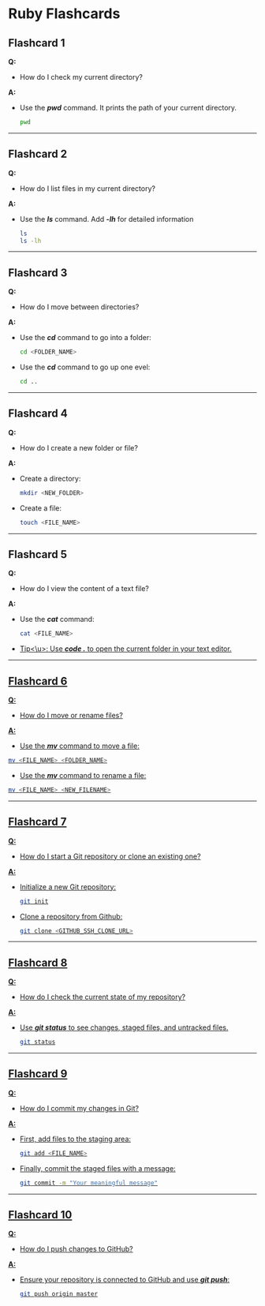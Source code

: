 # Ruby Flashcards

## Flashcard 1
**Q:**
- How do I check my current directory?

**A:**
- Use the ***pwd*** command. It prints the path of your current directory.
  ```bash
  pwd
  ```
---

## Flashcard 2
**Q:**
- How do I list files in my current directory?

**A:**
- Use the ***ls*** command. Add ***-lh*** for detailed information
  ```bash
  ls
  ls -lh
  ```
---

## Flashcard 3
**Q:**
- How do I move between directories?

**A:**
- Use the ***cd*** command to go into a folder:
  ```bash
  cd <FOLDER_NAME>
  ```
- Use the ***cd*** command to go up one evel:
  ```bash
  cd ..
  ```
---

## Flashcard 4
**Q:**
- How do I create a new folder or file?

**A:**  
- Create a directory:
  ```bash
  mkdir <NEW_FOLDER>
  ```
- Create a file:
  ```bash
  touch <FILE_NAME>
  ```
---

## Flashcard 5
**Q:**  
- How do I view the content of a text file?

**A:**  
- Use the ***cat*** command:
  ```bash
  cat <FILE_NAME>
  ```
- <u>Tip<\u>: Use ***code .*** to open the current folder in your text editor.
---

## Flashcard 6 
**Q:**  
- How do I move or rename files?

**A:**  
- Use the ***mv*** command to move a file:
```bash
mv <FILE_NAME> <FOLDER_NAME>
```
- Use the ***mv*** command to rename a file:
```bash
mv <FILE_NAME> <NEW_FILENAME>
```
---

## Flashcard 7  
**Q:**  
- How do I start a Git repository or clone an existing one?

**A:**  
- Initialize a new Git repository:
  ```bash
  git init
  ```
- Clone a repository from Github:
  ```bash
  git clone <GITHUB_SSH_CLONE_URL>
  ```
---

## Flashcard 8  
**Q:**  
- How do I check the current state of my repository?

**A:**  
- Use ***git status*** to see changes, staged files, and untracked files.
  ```bash
  git status
  ```
---

## Flashcard 9  
**Q:**  
- How do I commit my changes in Git?

**A:**  
- First, add files to the staging area:
  ```bash
  git add <FILE_NAME>
  ```
- Finally, commit the staged files with a message:
  ```bash
  git commit -m "Your meaningful message"
  ```
---

## Flashcard 10  
**Q:**  
- How do I push changes to GitHub?

**A:**
- Ensure your repository is connected to GitHub and use ***git push***:
  ```bash
  git push origin master
  ```
